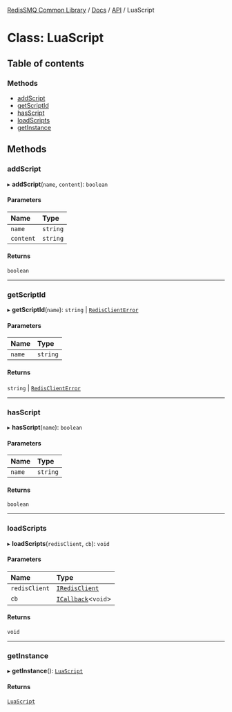 [RedisSMQ Common Library](../../../README.md) / [Docs](../../README.md) / [API](../README.md) / LuaScript

# Class: LuaScript

## Table of contents

### Methods

- [addScript](LuaScript.md#addscript)
- [getScriptId](LuaScript.md#getscriptid)
- [hasScript](LuaScript.md#hasscript)
- [loadScripts](LuaScript.md#loadscripts)
- [getInstance](LuaScript.md#getinstance)

## Methods

### addScript

▸ **addScript**(`name`, `content`): `boolean`

#### Parameters

| Name | Type |
| :------ | :------ |
| `name` | `string` |
| `content` | `string` |

#### Returns

`boolean`

___

### getScriptId

▸ **getScriptId**(`name`): `string` \| [`RedisClientError`](RedisClientError.md)

#### Parameters

| Name | Type |
| :------ | :------ |
| `name` | `string` |

#### Returns

`string` \| [`RedisClientError`](RedisClientError.md)

___

### hasScript

▸ **hasScript**(`name`): `boolean`

#### Parameters

| Name | Type |
| :------ | :------ |
| `name` | `string` |

#### Returns

`boolean`

___

### loadScripts

▸ **loadScripts**(`redisClient`, `cb`): `void`

#### Parameters

| Name | Type |
| :------ | :------ |
| `redisClient` | [`IRedisClient`](../interfaces/IRedisClient.md) |
| `cb` | [`ICallback`](../interfaces/ICallback.md)\<`void`\> |

#### Returns

`void`

___

### getInstance

▸ **getInstance**(): [`LuaScript`](LuaScript.md)

#### Returns

[`LuaScript`](LuaScript.md)
